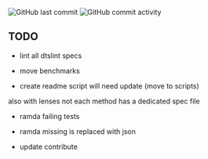 ![GitHub last commit](https://img.shields.io/github/last-commit/selfrefactor/front.svg)
![GitHub commit activity](https://img.shields.io/github/commit-activity/y/selfrefactor/front.svg)

## TODO

- lint all dtslint specs

- move benchmarks

- create readme script will need update (move to scripts)

also with lenses not each method has a dedicated spec file

- ramda failing tests

- ramda missing is replaced with json

- update contribute